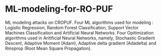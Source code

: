 # ML-modeling-for-RO-PUF
ML modeling attacks on CROPUF.
Four ML algorithms used for modeling : Logistic Regression, Random Forest Classification, Support Vector Machines Classification and Artificial Neural Networks.
Four Opitimization algorithms used in Aritificial Neural Networks, namely, Stochastic Gradient Descent, Adaptive Moment (Adam), Adaptive delta gradient (Adadelta) and Rmsprop (Root Mean Square Propagation).

